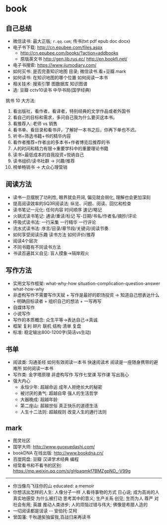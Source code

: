 # book

## 自己总结

- 微信读书: 最大正版; `r.qq.com`; 传书(txt pdf epub doc docx)
- 电子书下载: <http://cn.epubee.com/files.aspx>
  - <http://cn.epubee.com/books/?action=addbooks>
  - 原版英文书 <http://gen.lib.rus.ec/> <http://en.bookfi.net/>
- 电子书搜索: <https://www.jiumodiary.com/>
- 如何买书: 是否完善知识地图 目录; 微信读书.看+豆瓣.mark
- 如何读书: 在知识地图的哪个位置 如何阅读一本书
- 相关技术: 搜索引擎 图数据库 知识图谱
- 选: 豆瓣 cctv10读书 中华书局(国学经典)

挑书 10 大方法:

1. 看出版社，看作者，看译者，特别经典的文学作品或者外国书
2. 看自己的目标和需求，多问自己我为什么要买这本书。
3. 看推荐人: 老师 vs 销售
4. 看书单、看目录和看书评，了解好一本书之后，你再下单也不迟。
5. 听书=筛选书籍+书的精华内容
6. 看作者推荐=作者出的多本书+作者博览后推荐的书
7. 人的时间和精力有限->重要学科中的重要理论书籍
8. 读书=最低成本的自我投资+悦纳自己
9. 读书组织/读书社群 -> 兴趣/推荐
10. 榜单畅销书 -> 大众心理营销

## 阅读方法

- 读书一旦摆脱了功利性, 眼界就会开阔, 偏见就会弱化, 理解也会更加深刻
- 提高阅读效率的SQ3R阅读法: 纵览、问题、阅读、回忆和检查
- 读书笔记一元化: 任何内容 时间顺序 速记/略记
- 火锅式读书笔记: 通读/重读/标记 写-日期/书名/作者名/摘抄/评论
- 呼吸式读书法: 一行采集 一行精华 一行评论
- 流水式读书法: 序言/目录/章节段/关键词/阅读节奏
- 如何享受阅读乐趣 读书方法 如何评价/推荐
- 阅读4个层次
- 不同书籍有不同读书方法
- 书读百遍其义自见: 盲人摸象->隔岸观火

## 写作方法

- 实用文写作框架: what-why-how situation-complication-question-answer what-how-why
- 非虚构写作不需要写作天赋 + 写作是最好的职场投资 -> 知道自己想表达什么 + 明确目标读者 + 组织自己的想法 + 一写再写
- 自媒体写作
- 小说写作
- 写作的本质概念: 众生平等->表达自己->真诚
- 框架 复利 碎片 联机 结构 清单 复盘
- 标准: 稳定输出800-1200字(简洁vs生动)

## 书单

- 阅读类: 沟通圣经 如何有效阅读一本书 快速阅读术 阅读是一座随身携带的避难所 如何阅读一本书
- 写作类: 金字塔原理 非虚构写作 写作七堂课 写作课 写出我心
- 强大内心
  - 永恒少年: 超越命运 成年人拒绝长大的秘密
  - 被讨厌的勇气: 超越自卑 强人的生活哲学
  - 大器晚成: 超越年龄
  - 第二座山: 超越世俗 真正快乐的道德生活
  - 人生十二法则: 超越规则 改变人生的通行法则

## mark

- 图灵社区
- 国学大师: <http://www.guoxuedashi.com/>
- bookDNA 在线出版: <http://www.bookdna.cn/>
- 百度网盘: 豆瓣 汉译学术经典 编程
- 经常看书和不看书的区别: <https://mp.weixin.qq.com/s/gHpaqmkf7BMZgpNO_-V99g>

---

- 你当像鸟飞往你的山 educated: a memoir
- 你想活出怎样的人生: 人像分子一样 人看待事物的方式 日心说; 成为高尚的人 真实地感受 为什么被打动 思考其中的意义; 生产关系 创见; 生而为人 尊严 对社会有用; 英雄 推动人类进步; 人的烦恼过错与伟大; 佛像是希腊人造的
- 一切阅读都是误读 -- 安伯托·艾柯
- 曾国藩: 千秋邈矣独留我,百战归来再读书
